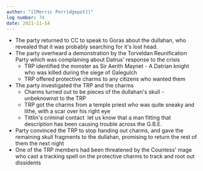 ```yaml
---
author: "[[Merric Porridgepot]]"
log number: 74
date: 2021-11-14
---
```

- The party returned to CC to speak to Goras about the dullahan, who revealed that it was probably searching for it's lost head.
- The party overheard a demonstration by the Torveldan Reunification Party which was complaining about Datrus' response to the crisis
    - TRP identified the monster as Sir Aerith Maynet - A Datrian knight who was killed during the siege of Galegulch
    - TRP offered protective charms to any citizens who wanted them
- The party investigated the TRP and the charms  
    - Charms turned out to be pieces of the dullahan's skull - unbeknownst to the TRP
    - TRP got the charms from a temple priest who was quite sneaky and lithe, with a scar over his right eye
    - Tittlin's criminal contact  let us know that a man fitting that description has been causing trouble across the G.B.E.
- Party convinced the TRP to stop handing out charms, and gave the remaining skull fragments to the dullahan, promising to return the rest of them the next night
- One of the TRP members had been threatened by the Countess' mage who cast a tracking spell on the protective charms to track and root out dissidents